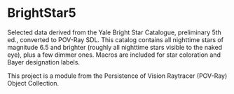 # BrightStar5
Selected data derived from the Yale Bright Star Catalogue, preliminary 5th ed., converted to POV-Ray SDL. This catalog contains all nighttime stars of magnitude 6.5 and brighter (roughly all nighttime stars visible to the naked eye), plus a few dimmer ones. Macros are included for star coloration and Bayer designation labels.

This project is a module from the Persistence of Vision Raytracer (POV-Ray) Object Collection.
